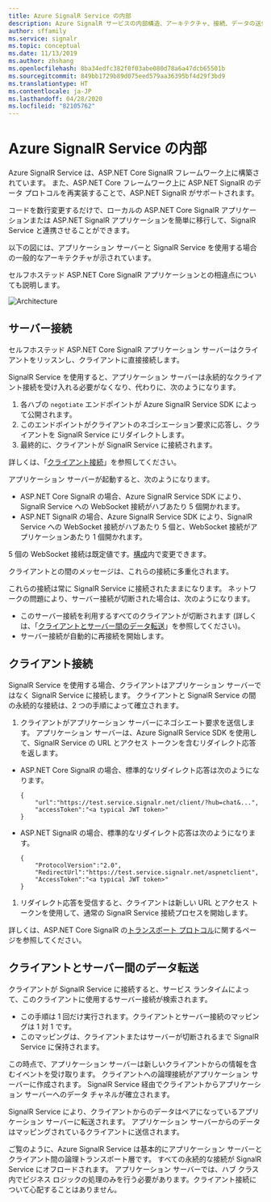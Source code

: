 ```yaml
---
title: Azure SignalR Service の内部
description: Azure SignalR サービスの内部構造、アーキテクチャ、接続、データの送信方法について説明します。
author: sffamily
ms.service: signalr
ms.topic: conceptual
ms.date: 11/13/2019
ms.author: zhshang
ms.openlocfilehash: 8ba34edfc382f0f03abe080d78a6a47dcb65501b
ms.sourcegitcommit: 849bb1729b89d075eed579aa36395bf4d29f3bd9
ms.translationtype: HT
ms.contentlocale: ja-JP
ms.lasthandoff: 04/28/2020
ms.locfileid: "82105762"
---
```

# <a name="azure-signalr-service-internals"></a>Azure SignalR Service の内部

Azure SignalR Service は、ASP.NET Core SignalR フレームワーク上に構築されています。 また、ASP.NET Core フレームワーク上に ASP.NET SignalR のデータ プロトコルを再実装することで、ASP.NET SignalR がサポートされます。

コードを数行変更するだけで、ローカルの ASP.NET Core SignalR アプリケーションまたは ASP.NET SignalR アプリケーションを簡単に移行して、SignalR Service と連携させることができます。

以下の図には、アプリケーション サーバーと SignalR Service を使用する場合の一般的なアーキテクチャが示されています。

セルフホステッド ASP.NET Core SignalR アプリケーションとの相違点についても説明します。

![Architecture](./media/signalr-concept-internals/arch.png)

## <a name="server-connections"></a>サーバー接続

セルフホステッド ASP.NET Core SignalR アプリケーション サーバーはクライアントをリッスンし、クライアントに直接接続します。

SignalR Service を使用すると、アプリケーション サーバーは永続的なクライアント接続を受け入れる必要がなくなり、代わりに、次のようになります。

1. 各ハブの `negotiate` エンドポイントが Azure SignalR Service SDK によって公開されます。
1. このエンドポイントがクライアントのネゴシエーション要求に応答し、クライアントを SignalR Service にリダイレクトします。
1. 最終的に、クライアントが SignalR Service に接続されます。

詳しくは、「[クライアント接続](#client-connections)」を参照してください。

アプリケーション サーバーが起動すると、次のようになります。 
- ASP.NET Core SignalR の場合、Azure SignalR Service SDK により、SignalR Service への WebSocket 接続がハブあたり 5 個開かれます。 
- ASP.NET SignalR の場合、Azure SignalR Service SDK により、SignalR Service への WebSocket 接続がハブあたり 5 個と、WebSocket 接続がアプリケーションあたり 1 個開かれます。

5 個の WebSocket 接続は既定値です。[構成](https://github.com/Azure/azure-signalr/blob/dev/docs/use-signalr-service.md#connectioncount)内で変更できます。

クライアントとの間のメッセージは、これらの接続に多重化されます。

これらの接続は常に SignalR Service に接続されたままになります。 ネットワークの問題により、サーバー接続が切断された場合は、次のようになります。
- このサーバー接続を利用するすべてのクライアントが切断されます (詳しくは、「[クライアントとサーバー間のデータ転送](#data-transmit-between-client-and-server)」を参照してください)。
- サーバー接続が自動的に再接続を開始します。

## <a name="client-connections"></a>クライアント接続

SignalR Service を使用する場合、クライアントはアプリケーション サーバーではなく SignalR Service に接続します。
クライアントと SignalR Service の間の永続的な接続は、2 つの手順によって確立されます。

1. クライアントがアプリケーション サーバーにネゴシエート要求を送信します。 アプリケーション サーバーは、Azure SignalR Service SDK を使用して、SignalR Service の URL とアクセス トークンを含むリダイレクト応答を返します。

- ASP.NET Core SignalR の場合、標準的なリダイレクト応答は次のようになります。
    ```
    {
        "url":"https://test.service.signalr.net/client/?hub=chat&...",
        "accessToken":"<a typical JWT token>"
    }
    ```
- ASP.NET SignalR の場合、標準的なリダイレクト応答は次のようになります。
    ```
    {
        "ProtocolVersion":"2.0",
        "RedirectUrl":"https://test.service.signalr.net/aspnetclient",
        "AccessToken":"<a typical JWT token>"
    }
    ```

1. リダイレクト応答を受信すると、クライアントは新しい URL とアクセス トークンを使用して、通常の SignalR Service 接続プロセスを開始します。

詳しくは、ASP.NET Core SignalR の[トランスポート プロトコル](https://github.com/aspnet/SignalR/blob/release/2.2/specs/TransportProtocols.md)に関するページを参照してください。

## <a name="data-transmit-between-client-and-server"></a>クライアントとサーバー間のデータ転送

クライアントが SignalR Service に接続すると、サービス ランタイムによって、このクライアントに使用するサーバー接続が検索されます。
- この手順は 1 回だけ実行されます。クライアントとサーバー接続のマッピングは 1 対 1 です。
- このマッピングは、クライアントまたはサーバーが切断されるまで SignalR Service に保持されます。

この時点で、アプリケーション サーバーは新しいクライアントからの情報を含むイベントを受け取ります。 クライアントへの論理接続がアプリケーション サーバーに作成されます。 SignalR Service 経由でクライアントからアプリケーション サーバーへのデータ チャネルが確立されます。

SignalR Service により、クライアントからのデータはペアになっているアプリケーション サーバーに転送されます。 アプリケーション サーバーからのデータはマッピングされているクライアントに送信されます。

ご覧のように、Azure SignalR Service は基本的にアプリケーション サーバーとクライアント間の論理トランスポート層です。 すべての永続的な接続が SignalR Service にオフロードされます。
アプリケーション サーバーでは、ハブ クラス内でビジネス ロジックの処理のみを行う必要があります。クライアント接続について心配することはありません。
